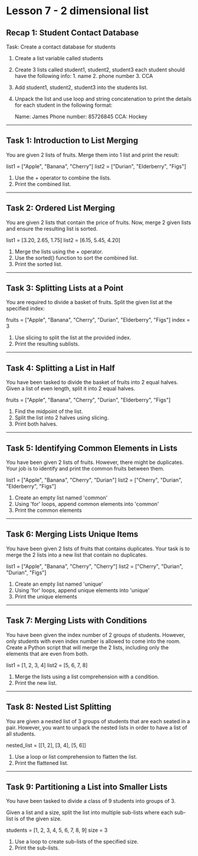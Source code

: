 # Lesson 7 - 2 dimensional list

## Recap 1: Student Contact Database
Task: Create a contact database for students
1. Create a list variable called students
2. Create 3 lists called student1, student2, student3
    each student should have the following info:
        1. name
        2. phone number
        3. CCA
3. Add student1, student2, student3 into the students list.
4. Unpack the list and use loop and string concatenation to
   print the details for each student in the following format:

   Name: James
   Phone number: 85726845
   CCA: Hockey

---------------------------------------------------------------

## Task 1: Introduction to List Merging
You are given 2 lists of fruits. Merge them into 1 list and
print the result:

list1 = ["Apple", "Banana", "Cherry"]
list2 = ["Durian", "Elderberry", "Figs"]

1. Use the + operator to combine the lists.
2. Print the combined list.

---------------------------------------------------------------

## Task 2: Ordered List Merging
You are given 2 lists that contain the price of fruits. Now,
merge 2 given lists and ensure the resulting list is sorted.

list1 = [3.20, 2.65, 1.75]
list2 = [6.15, 5.45, 4.20]

1. Merge the lists using the + operator.
2. Use the sorted() function to sort the combined list.
3. Print the sorted list.

---------------------------------------------------------------

## Task 3: Splitting Lists at a Point
You are required to divide a basket of fruits.
Split the given list at the specified index:

fruits = ["Apple", "Banana", "Cherry", "Durian", "Elderberry", "Figs"]
index = 3

1. Use slicing to split the list at the provided index.
2. Print the resulting sublists.

---------------------------------------------------------------

## Task 4: Splitting a List in Half
You have been tasked to divide the basket of fruits into
2 equal halves. Given a list of even length, split it
into 2 equal halves.

fruits = ["Apple", "Banana", "Cherry", "Durian", "Elderberry", "Figs"]

1. Find the midpoint of the list.
2. Split the list into 2 halves using slicing.
3. Print both halves.

---------------------------------------------------------------

## Task 5: Identifying Common Elements in Lists
You have been given 2 lists of fruits. However, there might be
duplicates. Your job is to identify and print the common fruits
between them.

list1 = ["Apple", "Banana", "Cherry", "Durian"]
list2 = ["Cherry", "Durian", "Elderberry", "Figs"]

1. Create an empty list named 'common'
2. Using 'for' loops, append common elements into 'common'
3. Print the common elements

---------------------------------------------------------------

## Task 6: Merging Lists Unique Items
You have been given 2 lists of fruits that contains duplicates.
Your task is to merge the 2 lists into a new list that contain
no duplicates.

list1 = ["Apple", "Banana", "Cherry", "Cherry"]
list2 = ["Cherry", "Durian", "Durian", "Figs"]

1. Create an empty list named 'unique'
2. Using 'for' loops, append unique elements into 'unique'
3. Print the unique elements

---------------------------------------------------------------

## Task 7: Merging Lists with Conditions
You have been given the index number of 2 groups of students.
However, only students with even index number is allowed
to come into the room. Create a Python script that will
merge the 2 lists, including only the elements that are
even from both.

list1 = [1, 2, 3, 4]
list2 = [5, 6, 7, 8]

1. Merge the lists using a list comprehension with a
   condition.
2. Print the new list.

---------------------------------------------------------------

## Task 8: Nested List Splitting
You are given a nested list of 3 groups of students that
are each seated in a pair. However, you want to unpack
the nested lists in order to have a list of all students.

nested_list = [[1, 2], [3, 4], [5, 6]]

1. Use a loop or list comprehension to flatten the list.
2. Print the flattened list.

---------------------------------------------------------------

## Task 9: Partitioning a List into Smaller Lists
You have been tasked to divide a class of 9 students
into groups of 3.

Given a list and a size, split the list into multiple
sub-lists where each sub-list is of the given size.

students = [1, 2, 3, 4, 5, 6, 7, 8, 9]
size = 3

1. Use a loop to create sub-lists of the specified size.
2. Print the sub-lists.